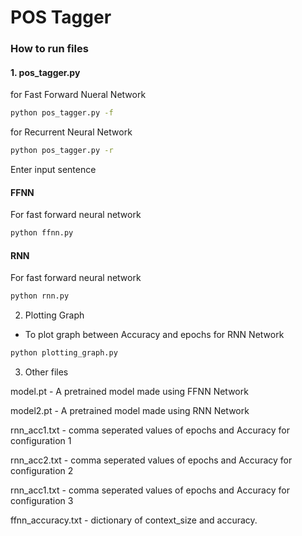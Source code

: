 # POS Tagger

### How to run files

#### 1. pos_tagger.py

for Fast Forward Nueral Network
```bash
python pos_tagger.py -f
```


for Recurrent Neural Network
```bash
python pos_tagger.py -r
```
Enter input sentence 

#### FFNN 
For fast forward neural network 
```bash
python ffnn.py 
```

#### RNN 
For fast forward neural network 
```bash
python rnn.py 
```

2. Plotting Graph 
- To plot graph between Accuracy and epochs for RNN Network

```bash
python plotting_graph.py
```

3. Other files

model.pt - A pretrained model made using FFNN Network

model2.pt - A pretrained model made using RNN Network

rnn_acc1.txt - comma seperated values of epochs and Accuracy for configuration 1

rnn_acc2.txt - comma seperated values of epochs and Accuracy for configuration 2

rnn_acc1.txt - comma seperated values of epochs and Accuracy for configuration 3

ffnn_accuracy.txt - dictionary of context_size and accuracy.



